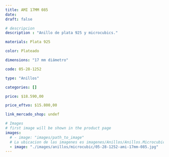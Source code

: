 ```yaml
---
title: AMI 17MM 085
date: 
draft: false

# descripcion
description : "Anillo de plata 925 y microcubics."

materials: Plata 925

color: Plateado

dimensions: "17 mm diámetro"

code: 05-28-1252

type: "Anillos"

categories: []

price: $18.590,00

price_eftvo: $15.800,00

link_mercado_shop: undef

# Images
# first image will be shown in the product page
images:
  # - image: "images/path_to_image"
  # La ubicacion de las imagenes es imagenes/Anillos/Anillos.Microcubic/05-28-1252-ami-17mm-085
  - image: "./images/anillos/microcubic/05-28-1252-ami-17mm-085.jpg"
---
```

